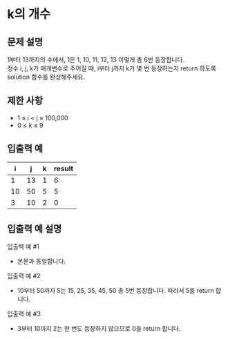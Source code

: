 #  k의 개수

## 문제 설명
1부터 13까지의 수에서, 1은 1, 10, 11, 12, 13 이렇게 총 6번 등장합니다.  
정수 i, j, k가 매개변수로 주어질 때, i부터 j까지 k가 몇 번 등장하는지 return 하도록 solution 함수를 완성해주세요.

## 제한 사항
- 1 ≤ i < j ≤ 100,000
- 0 ≤ k ≤ 9

## 입출력 예
|i   |j   |k   |result|
|----|----|----|------|
|1|13|1|6|
|10|50|5|5|
|3|10|2|0|

## 입출력 예 설명
입출력 예 #1
- 본문과 동일합니다.

입출력 예 #2
- 10부터 50까지 5는 15, 25, 35, 45, 50 총 5번 등장합니다. 따라서 5를 return 합니다.

입출력 예 #3
- 3부터 10까지 2는 한 번도 등장하지 않으므로 0을 return 합니다.
